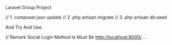 Laravel Group Project

// 1. composer.json update
// 2. php artisan migrate
// 3. php artisan db:seed

And Try And Use.

// Remark
   Social Login Method Is Must Be <http://localhost:8000/> ...